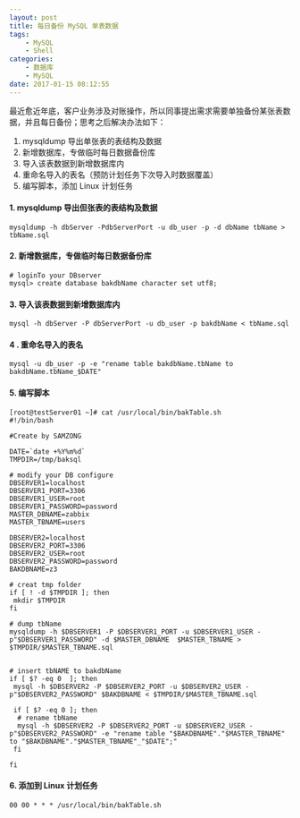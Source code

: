 ```yaml
---
layout: post
title: 每日备份 MySQL 单表数据
tags: 
    - MySQL
    - Shell
categories: 
    - 数据库
    - MySQL
date: 2017-01-15 08:12:55
---
```


最近愈近年底，客户业务涉及对账操作，所以同事提出需求需要单独备份某张表数据，并且每日备份；思考之后解决办法如下：

1. mysqldump 导出单张表的表结构及数据
2. 新增数据库，专做临时每日数据备份库
3. 导入该表数据到新增数据库内
4. 重命名导入的表名（预防计划任务下次导入时数据覆盖）
5. 编写脚本，添加 Linux 计划任务

#### 1. mysqldump 导出但张表的表结构及数据

```
mysqldump -h dbServer -PdbServerPort -u db_user -p -d dbName tbName > tbName.sql
```

#### 2. 新增数据库，专做临时每日数据备份库

```
# loginTo your DBserver
mysql> create database bakdbName character set utf8;
```

#### 3. 导入该表数据到新增数据库内

```
mysql -h dbServer -P dbServerPort -u db_user -p bakdbName < tbName.sql
```

#### 4 . 重命名导入的表名

```
mysql -u db_user -p -e "rename table bakdbName.tbName to bakdbName.tbName_$DATE"
```

#### 5. 编写脚本

```
[root@testServer01 ~]# cat /usr/local/bin/bakTable.sh
#!/bin/bash

#Create by SAMZONG

DATE=`date +%Y%m%d`
TMPDIR=/tmp/baksql

# modify your DB configure
DBSERVER1=localhost
DBSERVER1_PORT=3306
DBSERVER1_USER=root
DBSERVER1_PASSWORD=password
MASTER_DBNAME=zabbix
MASTER_TBNAME=users

DBSERVER2=localhost
DBSERVER2_PORT=3306
DBSERVER2_USER=root
DBSERVER2_PASSWORD=password
BAKDBNAME=z3

# creat tmp folder
if [ ! -d $TMPDIR ]; then
 mkdir $TMPDIR
fi

# dump tbName
mysqldump -h $DBSERVER1 -P $DBSERVER1_PORT -u $DBSERVER1_USER -p"$DBSERVER1_PASSWORD" -d $MASTER_DBNAME  $MASTER_TBNAME > $TMPDIR/$MASTER_TBNAME.sql


# insert tbNAME to bakdbName
if [ $? -eq 0  ]; then
 mysql -h $DBSERVER2 -P $DBSERVER2_PORT -u $DBSERVER2_USER -p"$DBSERVER2_PASSWORD" $BAKDBNAME < $TMPDIR/$MASTER_TBNAME.sql

 if [ $? -eq 0 ]; then
  # rename tbName
  mysql -h $DBSERVER2 -P $DBSERVER2_PORT -u $DBSERVER2_USER -p"$DBSERVER2_PASSWORD" -e "rename table "$BAKDBNAME"."$MASTER_TBNAME" to "$BAKDBNAME"."$MASTER_TBNAME"_"$DATE";"
 fi

fi
```

#### 6. 添加到 Linux 计划任务

```
00 00 * * * /usr/local/bin/bakTable.sh
```
